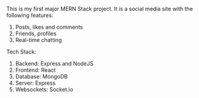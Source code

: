 This is my first major MERN Stack project.
It is a social media site with the following features:
  1. Posts, likes and comments
  2. Friends, profiles
  3. Real-time chatting

Tech Stack:

  1. Backend: Express and NodeJS
  2. Frontend: React
  3. Database: MongoDB
  4. Server: Express
  5. Websockets: Socket.io
